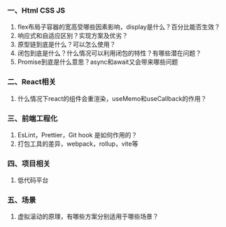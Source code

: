 ### 一、Html CSS JS

1. flex布局子容器的宽高受哪些因素影响，display是什么？百分比能否生效？
2. 响应式和自适应区别？实现方案及优劣？
3. 原型链到底是什么？可以怎么使用？
4. 闭包到底是什么？什么情况可以利用闭包的特性？有哪些潜在问题？
5. Promise到底是什么意思？async和await又会带来哪些问题

### 二、React相关

1. 什么情况下react的组件会重渲染，useMemo和useCallback的作用？

### 三、前端工程化

1. EsLint，Prettier，Git hook 是如何作用的？
2. 打包工具的差异，webpack，rollup，vite等

### 四、项目相关

1. 低代码平台

### 五、场景

1. 虚拟滚动的原理，有哪些方案分别适用于哪些场景？